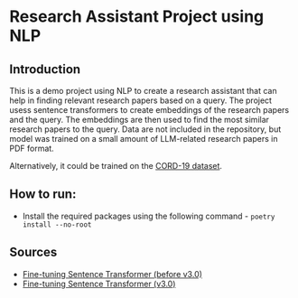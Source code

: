 # Research Assistant Project using NLP

## Introduction
This is a demo project using NLP to create a research assistant that can help in finding relevant research papers based on a query. The project usess sentence transformers to create embeddings of the research papers and the query. The embeddings are then used to find the most similar research papers to the query. Data are not included in the repository, but model was trained on a small amount of LLM-related research papers in PDF format. 

Alternatively, it could be trained on the [CORD-19 dataset](https://www.semanticscholar.org/cord19).


## How to run:
- Install the required packages using the following command - ```poetry install --no-root```

## Sources
- [Fine-tuning Sentence Transformer (before v3.0)](https://huggingface.co/blog/how-to-train-sentence-transformers)
- [Fine-tuning Sentence Transformer (v3.0)](https://huggingface.co/blog/train-sentence-transformers)
